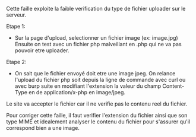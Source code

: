 Cette faille exploite la faible verification du type de fichier uploader sur le serveur.

Etape 1:
- Sur la page d'upload, selectionner un fichier image (ex: image.jpg)
Ensuite on test avec un fichier php malveillant en .php qui ne va pas pouvoir etre uploader.

Etape 2:
- On sait que le fichier envoyé doit etre une image jpeg.
On relance l'upload du fichier php soit depuis la ligne de commande avec curl ou avec burp suite en modifiant l'extension la valeur du champ Content-Type en de application/x-php en image/jpeg.

Le site va accepter le fichier car il ne verifie pas le contenu reel du fichier.

Pour corriger cette faille, il faut verifier l'extension du fichier ainsi que son type MIME et idealement analyser le contenu du fichier pour s'assurer qu'il correspond bien a une image.
